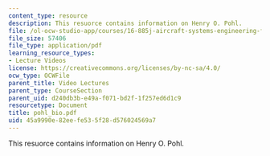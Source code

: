 ```yaml
---
content_type: resource
description: This resuorce contains information on Henry O. Pohl.
file: /ol-ocw-studio-app/courses/16-885j-aircraft-systems-engineering-fall-2005/45a9990e82eefe535f28d576024569a7_pohl_bio.pdf
file_size: 57406
file_type: application/pdf
learning_resource_types:
- Lecture Videos
license: https://creativecommons.org/licenses/by-nc-sa/4.0/
ocw_type: OCWFile
parent_title: Video Lectures
parent_type: CourseSection
parent_uid: d240db3b-e49a-f071-bd2f-1f257ed6d1c9
resourcetype: Document
title: pohl_bio.pdf
uid: 45a9990e-82ee-fe53-5f28-d576024569a7
---
```

This resuorce contains information on Henry O. Pohl.